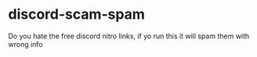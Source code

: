 # discord-scam-spam
Do you hate the free discord nitro links, if yo run this it will spam them with wrong info
